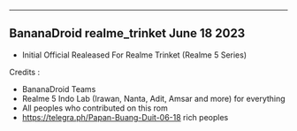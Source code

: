 ---------------
BananaDroid realme_trinket
June 18 2023
---------------
- Initial Official Realeased For Realme Trinket (Realme 5 Series)

Credits : 

- BananaDroid Teams
- Realme 5 Indo Lab (Irawan, Nanta, Adit, Amsar and more) for everything
- All peoples who contributed on this rom
- https://telegra.ph/Papan-Buang-Duit-06-18 rich peoples
